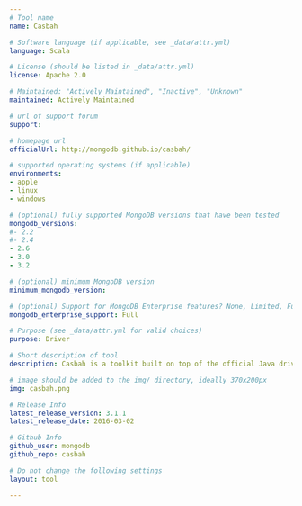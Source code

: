 ```yaml
---
# Tool name
name: Casbah

# Software language (if applicable, see _data/attr.yml)
language: Scala

# License (should be listed in _data/attr.yml)
license: Apache 2.0

# Maintained: "Actively Maintained", "Inactive", "Unknown"
maintained: Actively Maintained

# url of support forum
support: 

# homepage url
officialUrl: http://mongodb.github.io/casbah/

# supported operating systems (if applicable)
environments:
- apple
- linux
- windows

# (optional) fully supported MongoDB versions that have been tested
mongodb_versions:
#- 2.2
#- 2.4
- 2.6
- 3.0
- 3.2

# (optional) minimum MongoDB version
minimum_mongodb_version:

# (optional) Support for MongoDB Enterprise features? None, Limited, Full
mongodb_enterprise_support: Full

# Purpose (see _data/attr.yml for valid choices)
purpose: Driver

# Short description of tool
description: Casbah is a toolkit built on top of the official Java driver with better integration for Scala applications.

# image should be added to the img/ directory, ideally 370x200px
img: casbah.png

# Release Info
latest_release_version: 3.1.1
latest_release_date: 2016-03-02

# Github Info
github_user: mongodb
github_repo: casbah

# Do not change the following settings
layout: tool

---
```


